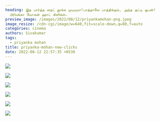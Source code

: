 ```yaml
---
heading: இத பார்த்த நைட் தூங்க முடியுமா!பாத்தாலே பாத்திக்கும், அந்த குட்டி ஓபன்!
  பிரியங்கா மோகன் ஹாட் கிளிக்ஸ்.
preview_image: /images/2022/08/12/priyankamohan-png.jpeg
image_resize: /cdn-cgi/image/w=640,fit=scale-down,q=80,f=auto
categories: cinema
authors: Sivakumar
tags:
  - priyanka mohan
title: priyanka-mohan-new-clicks
date: 2022-08-12 22:57:35 +0530
---
```

![](/images/2022/08/12/priyankaamohan10.jpeg)

![](/images/2022/08/12/priyankaamohan8.jpeg)

![](/images/2022/08/12/priyankaamohan6.jpeg)

![](/images/2022/08/12/priyankaamohan4.jpeg)

![](/images/2022/08/12/priyankaamohan2.jpeg)

![](/images/2022/08/12/priyankaamohan.jpeg)